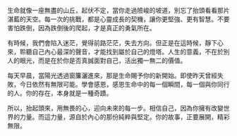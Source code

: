 生命就像一座無盡的山丘，起伏不定，當你走過險峻的坡道，別忘了抬頭看看那片湛藍的天空。每一次的挑戰，都是心靈成長的契機，讓你更堅強、更有智慧。不要害怕跌倒，因為跌倒後的爬起，才是真正的勇氣所在。

有時候，我們會陷入迷茫，覺得前路茫茫，失去方向。但正是在這時候，靜下心來，聆聽自己內心最深的聲音，才能找到屬於自己的燈塔。人生的意義，不在於別人的眼光，而是在於你是否真誠面對自己，活出獨一無二的價值。

每天早晨，當陽光透過窗簾灑進來，那是生命賜予你的新開始。即使昨天曾經失敗，今日依然有無限可能。學會感恩，感恩生命中的每一個瞬間，每一個與你同行的人。你的存在，本身就是一種奇蹟。

所以，抬起頭來，用無畏的心，迎向未來的每一步。相信自己，因為你擁有改變世界的力量。而這力量，源自於內心的那份純粹與堅定。你的故事，正要展開，精彩無限。